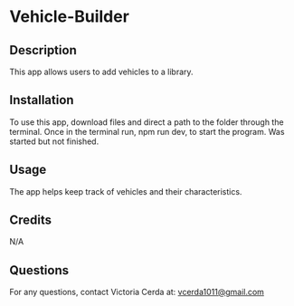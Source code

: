 # Vehicle-Builder

## Description

This app allows users to add vehicles to a library. 

## Installation

To use this app, download files and direct a path to the folder through the terminal. Once in the terminal run, npm run dev, to start the program. Was started but not finished.

## Usage
The app helps keep track of vehicles and their characteristics.


## Credits

N/A

## Questions

For any questions, contact Victoria Cerda at:
vcerda1011@gmail.com
